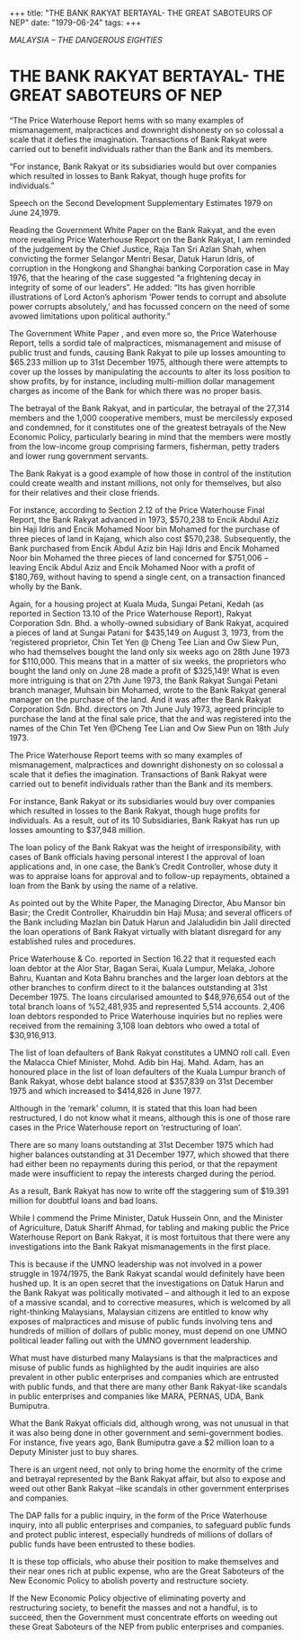 +++ 
title: "THE BANK RAKYAT BERTAYAL- THE GREAT SABOTEURS OF NEP"
date: "1979-06-24"
tags:
+++

_MALAYSIA – THE DANGEROUS EIGHTIES_

# THE BANK RAKYAT BERTAYAL- THE GREAT SABOTEURS OF NEP

“The Price Waterhouse Report hems with so many examples of mismanagement, malpractices and downright dishonesty on so colossal a scale that it defies the imagination. Transactions of Bank Rakyat were carried out to benefit individuals rather than the Bank and its members.

“For instance, Bank Rakyat or its subsidiaries would but over companies which resulted in losses to Bank Rakyat, though huge profits for individuals.”</u>
												
Speech on the Second Development Supplementary Estimates 1979 on June 24,1979.
												
Reading the Government White Paper on the Bank Rakyat, and the even more revealing Price Waterhouse Report on the Bank Rakyat, I am reminded of the judgement by the Chief Justice, Raja Tan Sri Azlan Shah, when convicting the former Selangor Mentri Besar, Datuk Harun Idris, of corruption in the Hongkong and Shanghai banking Corporation case in May 1976, that the hearing of the case suggested “a frightening decay in integrity of some of our leaders”. He added: “Its has given horrible illustrations of Lord Acton’s aphorism ‘Power tends to corrupt and absolute power corrupts absolutely,’ and has focussed concern on the need of some avowed limitations upon political authority.”

The Government White Paper , and even more so, the Price Waterhouse Report, tells a sordid tale of malpractices, mismanagement and misuse of public trust and funds, causing Bank Rakyat to pile up losses amounting to $65.233 million up to 31st December 1975, although there were attempts to cover up the losses by manipulating the accounts to alter its loss position to show profits, by for instance, including multi-million dollar management charges as income of the Bank for which there was no proper basis.

The betrayal of the Bank Rakyat, and in particular, the betrayal of the 27,314 members and the 1,000 cooperative members, must be mercilessly exposed and condemned, for it constitutes one of the greatest betrayals of the New Economic Policy, particularly bearing in mind that the members were mostly from the low-income group comprising farmers, fisherman, petty traders and lower rung government servants.

The Bank Rakyat is a good example of how those in control of the institution could create wealth and instant millions, not only for themselves, but also for their relatives and their close friends. 

For instance, according to Section 2.12 of the Price Waterhouse Final Report, the Bank Rakyat advanced in 1973, $570,238 to Encik Abdul Aziz bin Haji Idris and Encik Mohamed Noor bin Mohamed for the purchase of three pieces of land in Kajang, which also cost $570,238. Subsequently, the Bank purchased from Encik Abdul Aziz bin Haji Idris and Encik Mohamed Noor bin Mohamed the three pieces of land concerned for $751,006 – leaving Encik Abdul Aziz and Encik Mohamed Noor with a profit of $180,769, without having to spend a single cent, on a transaction financed wholly by the Bank.

Again, for a housing project at Kuala Muda, Sungai Petani, Kedah (as reported in Section 13.10 of the Price Waterhouse Report), Rakyat Corporation Sdn. Bhd. a wholly-owned subsidiary of Bank Rakyat, acquired a pieces of land at Sungai Patani for $435,149 on August 3, 1973, from the ‘registered proprietor, Chin Tet Yen @ Cheng Tee Lian and Ow Siew Pun, who had themselves bought the land only six weeks ago on 28th June 1973 for $110,000. This means that in a matter of six weeks, the proprietors who bought the land only on June 28 made a profit of $325,149! What is even more intriguing is that on 27th June 1973, the Bank Rakyat Sungai Petani branch manager, Muhsain bin Mohamed, wrote to the Bank Rakyat general manager on the purchase of the land. And it was after the Bank Rakyat Corporation Sdn. Bhd. directors on 7th June July 1973, agreed principle to purchase the land at the final sale price,  that the and was registered into the names of the Chin Tet Yen @Cheng Tee Lian and Ow Siew Pun on 18th July 1973.

The Price Waterhouse Report teems with so many examples of mismanagement, malpractices and downright dishonesty on so colossal a scale that it defies the imagination. Transactions of Bank Rakyat were carried out to benefit individuals rather than the Bank and its members.

For instance, Bank Rakyat or its subsidiaries would buy over companies which resulted in losses to the Bank Rakyat, though huge profits for individuals. As a result, out of its 10 Subsidiaries, Bank Rakyat has run up losses amounting to $37,948 million.

The loan policy of the Bank Rakyat was the height of irresponsibility, with cases of Bank officials having personal interest I the approval of loan applications and, in one case, the Bank’s Credit Controller, whose duty it was to appraise loans for approval and to follow-up repayments, obtained a loan from the Bank by using the name of a relative. 

As pointed out by the White Paper, the Managing Director, Abu Mansor bin Basir; the Credit Controller, Khairuddin bin Haji Musa; and several officers of the Bank including Mazlan bin Datuk Harun and Jalaludidin bin Jalil directed the loan operations of Bank Rakyat virtually with blatant disregard for any established rules and procedures.

Price Waterhouse & Co. reported in Section 16.22 that it requested each loan debtor at the Alor Star, Bagan Serai, Kuala Lumpur, Melaka, Johore Bahru, Kuantan and Kota Bahru branches and the larger loan debtors at the other branches to confirm direct to it the balances outstanding at 31st December 1975. The loans circularised amounted to $48,976,654 out of the total branch loans of %52,481,935 and represented 5,514 accounts. 2,406 loan debtors responded to Price Waterhouse inquiries but no replies were received from the remaining 3,108 loan debtors who owed a total of $30,916,913.

The list of loan defaulters of Bank Rakyat constitutes a UMNO roll call. Even the Malacca Chief Minister, Mohd. Adib bin Haj. Mahd. Adam, has an honoured place in the list of loan defaulters of the Kuala Lumpur branch of Bank Rakyat, whose debt balance stood at $357,839 on 31st December 1975 and which increased to $414,826 in June 1977.

Although in the ‘remark’ column, it is stated that this loan had been restructured, I do not know what it means, although this is one of those rare cases in the Price Waterhouse report on ’restructuring of loan’.

There are so many loans outstanding at 31st December 1975 which had higher balances outstanding at 31 December 1977, which showed that there had either been no repayments during this period, or that the repayment made were insufficient to repay the interests charged during the period.

As a result, Bank Rakyat has now to write off the staggering sum of $19.391 million for doubtful loans and bad loans.

While I commend the Prime Minister, Datuk Hussein Onn, and the Minister of Agriculture, Datuk Shariff Ahmad, for tabling and making public the Price Waterhouse Report on Bank Rakyat, it is most fortuitous that there were any investigations into the Bank Rakyat mismanagements in the first place.

This is because if the UMNO leadership was not involved in a power struggle in 1974/1975, the Bank Rakyat scandal would definitely have been hushed up. It is an open secret that the investigations on Datuk Harun and the Bank Rakyat was politically motivated – and although it led to an expose of a massive scandal, and to corrective measures, which is welcomed by all right-thinking Malaysians, Malaysian citizens are entitled to know why exposes of malpractices and misuse of public funds involving tens and hundreds of million of dollars of public money, must depend on one UMNO political leader falling out with the UMNO government leadership.

What must have disturbed many Malaysians is that the malpractices and misuse of public funds as highlighted by the audit inquiries are also prevalent in other public enterprises and companies which are entrusted with public funds, and that there are many other Bank Rakyat-like scandals in public enterprises and companies like MARA, PERNAS, UDA, Bank Bumiputra.

What the Bank Rakyat officials did, although wrong, was not unusual in that it was also being done in other government and semi-government bodies. For instance, five years ago, Bank Bumiputra gave a $2 million loan to a Deputy Minister just to buy shares.

There is an urgent need, not only to bring home the enormity of the crime and betrayal represented by the Bank Rakyat affair, but also to expose and weed out other Bank Rakyat –like scandals in other government enterprises and companies.

The DAP falls for a public inquiry, in the form of the Price Waterhouse inquiry, into all public enterprises and companies, to safeguard public funds and protect public interest, especially hundreds of millions of dollars of public funds have been entrusted to these bodies.

It is these top officials, who abuse their position to make themselves and their near ones rich at public expense, who are the Great Saboteurs of the New Economic Policy to abolish poverty and restructure society.

If the New Economic Policy objective of eliminating poverty and restructuring society, to benefit the masses and not a handful, is to succeed, then the Government must concentrate efforts on weeding out these Great Saboteurs of the NEP from public enterprises and companies.
 
